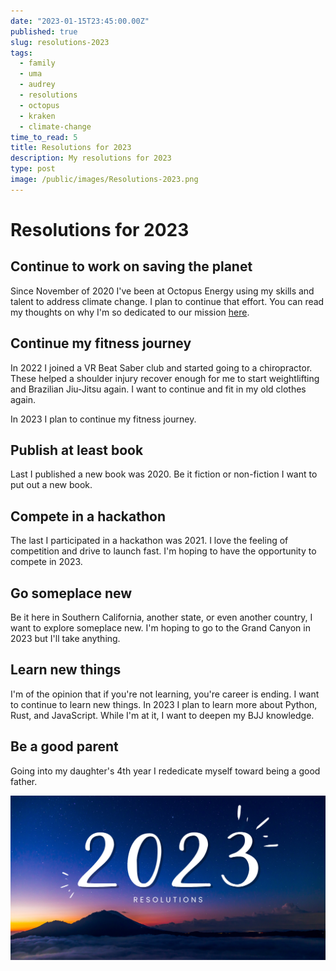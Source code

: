 ```yaml
---
date: "2023-01-15T23:45:00.00Z"
published: true
slug: resolutions-2023
tags:
  - family
  - uma
  - audrey
  - resolutions
  - octopus
  - kraken
  - climate-change
time_to_read: 5
title: Resolutions for 2023
description: My resolutions for 2023
type: post
image: /public/images/Resolutions-2023.png
---
```


# Resolutions for 2023

## Continue to work on saving the planet

Since November of 2020 I've been at Octopus Energy using my skills and talent to address climate change. I plan to continue that effort. You can read my thoughts on why I'm so dedicated to our mission [here](/tags/octopus).

## Continue my fitness journey

In 2022 I joined a VR Beat Saber club and started going to a chiropractor. These helped a shoulder injury recover enough for me to start weightlifting and Brazilian Jiu-Jitsu again. I want to continue and fit in my old clothes again.

In 2023 I plan to continue my fitness journey.

## Publish at least book

Last I published a new book was 2020. Be it fiction or non-fiction I want to put out a new book.

## Compete in a hackathon

The last I participated in a hackathon was 2021. I love the feeling of competition and drive to launch fast. I'm hoping to have the opportunity to compete in 2023.

## Go someplace new

Be it here in Southern California, another state, or even another country, I want to explore someplace new. I'm hoping to go to the Grand Canyon in 2023 but I'll take anything.

## Learn new things

I'm of the opinion that if you're not learning, you're career is ending. I want to continue to learn new things. In 2023 I plan to learn more about Python, Rust, and JavaScript. While I'm at it, I want to deepen my BJJ knowledge.

## Be a good parent

Going into my daughter's 4th year I rededicate myself toward being a good father.

![2023 resolutions](/public/images/Resolutions-2023.png)
